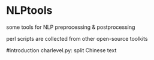 # NLPtools
some tools for NLP preprocessing & postprocessing

perl scripts are collected from other open-source toolkits


#introduction
charlevel.py: split Chinese text 